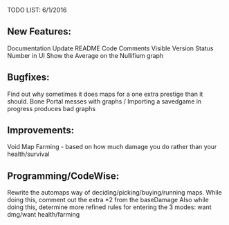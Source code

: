 TODO LIST: 6/1/2016

New Features:
----------------
Documentation
Update README
Code Comments
Visible Version Status Number in UI
Show the Average on the Nullifium graph

Bugfixes:
----------------
Find out why sometimes it does maps for a one extra prestige than it should.
Bone Portal messes with graphs / Importing a savedgame in progress produces bad graphs


Improvements:
----------------
Void Map Farming
    - based on how much damage you do rather than your health/survival

Programming/CodeWise:
----------------------
Rewrite the automaps way of deciding/picking/buying/running maps.
While doing this, comment out the extra *2 from the baseDamage
Also while doing this, determine more refined rules for entering the 3 modes: want dmg/want health/farming
